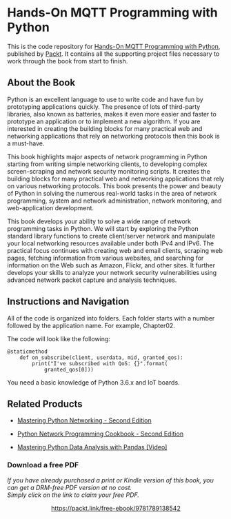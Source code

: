 


# Hands-On MQTT Programming with Python
This is the code repository for [Hands-On MQTT Programming with Python](https://www.packtpub.com/application-development/hands-mqtt-programming-python?utm_source=github&utm_medium=repository&utm_campaign=9781789138542), published by [Packt](https://www.packtpub.com/?utm_source=github). It contains all the supporting project files necessary to work through the book from start to finish.
## About the Book
Python is an excellent language to use to write code and have fun by prototyping applications quickly. The presence of lots of third-party libraries, also known as batteries, makes it even more easier and faster to prototype an application or to implement a new algorithm. If you are interested in creating the building blocks for many practical web and networking applications that rely on networking protocols then this book is a must-have.

This book highlights major aspects of network programming in Python starting from writing simple networking clients, to developing complex screen-scraping and network security monitoring scripts. It creates the building blocks for many practical web and networking applications that rely on various networking protocols. This book presents the power and beauty of Python in solving the numerous real-world tasks in the area of network programming, system and network administration, network monitoring, and web-application development. 

This book develops your ability to solve a wide range of network programming tasks in Python. We will start by exploring the Python standard library functions to create client/server network and manipulate your local networking resources available under both IPv4 and IPv6. The practical focus continues with creating web and email clients, scraping web pages, fetching information from various websites, and searching for information on the Web such as Amazon, Flickr, and other sites. It further develops your skills to analyze your network security vulnerabilities using advanced network packet capture and analysis techniques.

## Instructions and Navigation
All of the code is organized into folders. Each folder starts with a number followed by the application name. For example, Chapter02.



The code will look like the following:
```
@staticmethod
    def on_subscribe(client, userdata, mid, granted_qos):
        print("I've subscribed with QoS: {}".format(
            granted_qos[0]))
```

You need a basic knowledge of Python 3.6.x and IoT boards.

## Related Products
* [Mastering Python Networking - Second Edition](https://www.packtpub.com/networking-and-servers/mastering-python-networking-second-edition?utm_source=github&utm_medium=repository&utm_campaign=9781789135992)

* [Python Network Programming Cookbook - Second Edition](https://www.packtpub.com/networking-and-servers/python-network-programming-cookbook-second-edition?utm_source=github&utm_medium=repository&utm_campaign=9781786463999)

* [Mastering Python Data Analysis with Pandas [Video]](https://www.packtpub.com/big-data-and-business-intelligence/mastering-python-data-analysis-pandas-video?utm_source=github&utm_medium=repository&utm_campaign=9781787280083)

### Download a free PDF

 <i>If you have already purchased a print or Kindle version of this book, you can get a DRM-free PDF version at no cost.<br>Simply click on the link to claim your free PDF.</i>
<p align="center"> <a href="https://packt.link/free-ebook/9781789138542">https://packt.link/free-ebook/9781789138542 </a> </p>